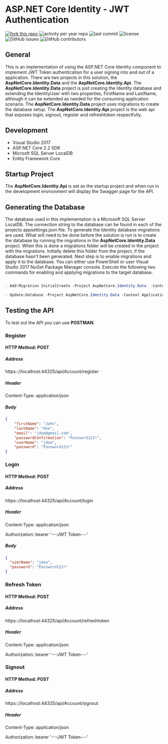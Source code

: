 # ASP.NET Core Identity - JWT Authentication

[![fork this repo](http://githubbadges.com/fork.svg?user=ssonnenwald&repo=AspNetCore_Identity_JWT&style=flat)](https://github.com/ssonnenwald/AspNetCore_Identity_JWT/fork)
![activity per year repo](https://img.shields.io/github/commit-activity/m/ssonnenwald/AspNetCore_Identity_JWT.svg)
![last commit](https://img.shields.io/github/last-commit/ssonnenwald/AspNetCore_Identity_JWT.svg)
![license](https://img.shields.io/github/license/ssonnenwald/AspNetCore_Identity_JWT.svg)
![GitHub issues](https://img.shields.io/github/issues/ssonnenwald/AspNetCore_Identity_JWT.svg)
![GitHub contributors](https://img.shields.io/github/contributors/ssonnenwald/AspNetCore_Identity_JWT.svg)

## General

This is an implementation of using the ASP.NET Core Identity component to implement JWT Token authentication for a user signing into and out of a application.  There are two projects in this solution, the **AspNetCore.Identity.Data** and the **AspNetCore.Identity.Api**.
The **AspNetCore.Identity.Data** project is just creating the Identity database and extending the IdentityUser with two properties, FirstName and LastName, although it can be extended as needed for the consuming application scenario.
The **AspNetCore.Identity.Data** project uses migrations to create the database setup.  The **AspNetCore.Identity.Api** project is the web api that exposes login, signout, register and refreshtoken respectfully.

## Development

- Visual Studio 2017
- ASP.NET Core 2.2 SDK
- Microsft SQL Server LocalDB
- Entity Framework Core

## Startup Project

The **AspNetCore.Identity.Api** is set as the startup project and when run in the development environment will display the Swagger page for the API.

## Generating the Database

The database used in this implementation is a Microsoft SQL Server LocalDB.  The connection string to the database can be found in each of the projects appsettings.json file.  To generate the Identity database migrations are used.  What will need to be done before the solution is run is to create the database by running the migrations in the **AspNetCore.Identity.Data** project.  When this is done a migrations folder will be created in the project with the migrations.  Initially delete this folder from the project, if the database hasn't been generated.  Next step is to enable migrations and apply it to the database.  You can either use PowerShell or user Visual Studio 2017 NuGet Package Manager console.  Execute the following two commands for enabling and applying migrations to the target database.

```Powershell

- Add-Migration InitialCreate -Project AspNetCore.Identity.Data  -Context ApplicationUserDbContext  

- Update-Database -Project AspNetCore.Identity.Data -Context ApplicationUserDbContext

```

## Testing the API

To test out the API you can use **POSTMAN**.

### Register

#### HTTP Method:  POST

##### Address

https&#58;://localhost:44325/api/Account/register

##### Header

Content-Type:  application/json

##### Body

```Json
{
    "firstName": "John",
    "lastName": "Doe",
    "email": "jdoe@gmail.com",
    "passwordConfirmation": "Password123!",
    "userName": "jdoe",
    "password": "Password123!"
}
```

### Login

#### HTTP Method:  POST

##### Address

https&#58;://localhost:44325/api/Account/login

##### Header

Content-Type:  application/json

Authorization:  bearer '---JWT Token---'

##### Body

```Json
{
  "userName": "jdoe",
  "password": "Password123!"
}
```

### Refresh Token

#### HTTP Method:  POST

##### Address

https&#58;://localhost:44325/api/Account/refreshtoken

##### Header

Content-Type:  application/json

Authorization:  bearer '---JWT Token---'

### Signout

#### HTTP Method:  POST

##### Address

https&#58;://localhost:44325/api/Account/signout

##### Header

Content-Type:  application/json

Authorization:  bearer '---JWT Token---'
